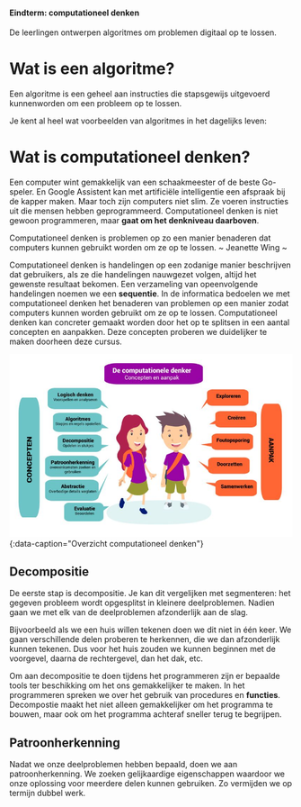 <div class="callout callout-warning">
  <h4>Eindterm: computationeel denken</h4>
  <p>De leerlingen ontwerpen algoritmes om problemen digitaal op te lossen. </p>
</div>

# Wat is een algoritme?
<div class="callout callout-info">
  <p>Een algoritme is een geheel aan instructies die stapsgewijs uitgevoerd kunnenworden om een probleem op te lossen.</p>
</div>

Je kent al heel wat voorbeelden van algoritmes in het dagelijks leven:

# Wat is computationeel denken?
Een computer wint gemakkelijk van een schaakmeester of de beste Go-speler. En Google Assistent kan met artificiële intelligentie een afspraak bij de kapper maken. 
Maar toch zijn computers niet slim. Ze voeren instructies uit die mensen hebben geprogrammeerd. Computationeel denken is niet gewoon programmeren, maar **gaat om het
denkniveau daarboven**.

<div class="callout callout-info">
  <p>Computationeel denken is problemen op zo een manier benaderen dat computers kunnen gebruikt worden om ze op te lossen. ~ Jeanette Wing ~</p>
</div>

Computationeel denken is handelingen op een zodanige manier beschrijven dat gebruikers, als ze die handelingen nauwgezet volgen, altijd het gewenste resultaat bekomen. Een verzameling van opeenvolgende handelingen noemen we een **sequentie**. In de informatica bedoelen we met computationeel denken het benaderen van problemen op een manier zodat computers kunnen worden gebruikt om ze op te lossen. Computationeel denken kan concreter gemaakt worden door het op te splitsen in een aantal concepten en aanpakken. Deze concepten proberen we duidelijker te maken doorheen deze cursus.

![Overzicht computationeel denken](media/vertaling_barefoot.jpg){:data-caption="Overzicht computationeel denken"}

## Decompositie
De eerste stap is decompositie. Je kan dit vergelijken met segmenteren: het gegeven probleem wordt opgesplitst in kleinere deelproblemen. Nadien gaan we met elk van de deelproblemen afzonderlijk aan de slag. 

Bijvoorbeeld als we een huis willen tekenen doen we dit niet in één keer. We gaan verschillende delen proberen te herkennen, die we dan afzonderlijk kunnen tekenen. Dus voor het huis zouden we kunnen beginnen met de voorgevel, daarna de rechtergevel, dan het dak, etc.

Om aan decompositie te doen tijdens het programmeren zijn er bepaalde tools ter beschikking om het ons gemakkelijker te maken. In het programmeren spreken we over het gebruik van procedures en **functies**. Decompostie maakt het niet alleen gemakkelijker om het programma te bouwen, maar ook om het programma achteraf sneller terug te begrijpen.

## Patroonherkenning
Nadat we onze deelproblemen hebben bepaald, doen we aan patroonherkenning. We zoeken gelijkaardige eigenschappen waardoor we onze oplossing voor meerdere delen kunnen gebruiken. Zo vermijden we op termijn dubbel werk. 
